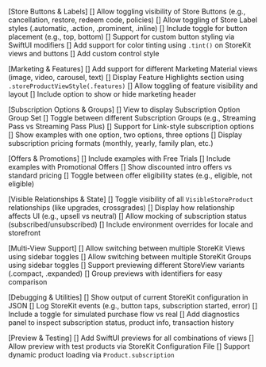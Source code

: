 [Store Buttons & Labels]
[] Allow toggling visibility of Store Buttons (e.g., cancellation, restore, redeem code, policies)
[] Allow toggling of Store Label styles (.automatic, .action, .prominent, .inline)
[] Include toggle for button placement (e.g., top, bottom)
[] Support for custom button styling via SwiftUI modifiers
[] Add support for color tinting using `.tint()` on StoreKit views and buttons
[] Add custom control style

[Marketing & Features]
[] Add support for different Marketing Material views (image, video, carousel, text)
[] Display Feature Highlights section using `.storeProductViewStyle(.features)`
[] Allow toggling of feature visibility and layout
[] Include option to show or hide marketing header

[Subscription Options & Groups]
[] View to display Subscription Option Group Set
[] Toggle between different Subscription Groups (e.g., Streaming Pass vs Streaming Pass Plus)
[] Support for Link-style subscription options
[] Show examples with one option, two options, three options
[] Display subscription pricing formats (monthly, yearly, family plan, etc.)

[Offers & Promotions]
[] Include examples with Free Trials
[] Include examples with Promotional Offers
[] Show discounted intro offers vs standard pricing
[] Toggle between offer eligibility states (e.g., eligible, not eligible)

[Visible Relationships & State]
[] Toggle visibility of all `VisibleStoreProduct` relationships (like upgrades, crossgrades)
[] Display how relationship affects UI (e.g., upsell vs neutral)
[] Allow mocking of subscription status (subscribed/unsubscribed)
[] Include environment overrides for locale and storefront

[Multi-View Support]
[] Allow switching between multiple StoreKit Views using sidebar toggles
[] Allow switching between multiple StoreKit Groups using sidebar toggles
[] Support previewing different StoreView variants (.compact, .expanded)
[] Group previews with identifiers for easy comparison

[Debugging & Utilities]
[] Show output of current StoreKit configuration in JSON
[] Log StoreKit events (e.g., button taps, subscription started, error)
[] Include a toggle for simulated purchase flow vs real
[] Add diagnostics panel to inspect subscription status, product info, transaction history

[Preview & Testing]
[] Add SwiftUI previews for all combinations of views
[] Allow preview with test products via StoreKit Configuration File
[] Support dynamic product loading via `Product.subscription`
